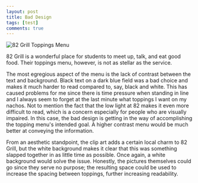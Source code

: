```yaml
---
layout: post
title: Bad Design
tags: [test]
comments: true
---
```


![82 Grill Toppings Menu](/img/bad_design.jpeg)

82 Grill is a wonderful place for students to meet up, talk, and eat good food. Their toppings menu, however, is not as stellar as the service.

The most egregious aspect of the menu is the lack of contrast between the text and background. Black text on a dark blue field was a bad choice and makes it much harder to read compared to, say, black and white. This has caused problems for me since there is time pressure when standing in line and I always seem to forget at the last minute what toppings I want on my nachos. Not to mention the fact that the low light at 82 makes it even more difficult to read, which is a concern especially for people who are visually impaired. In this case, the bad design is getting in the way of accomplishing the topping menu's intended goal. A higher contrast menu would be much better at conveying the information.

From an aesthetic standpoint, the clip art adds a certain local charm to 82 Grill, but the white background makes it clear that this was something slapped together in as little time as possible. Once again, a white background would solve the issue. Honestly, the pictures themselves could go since they serve no purpose; the resulting space could be used to increase the spacing between toppings, further increasing readability.
